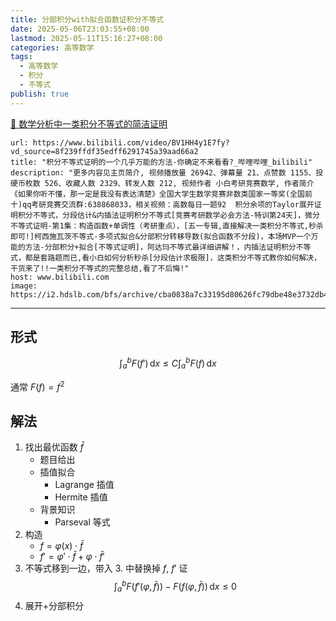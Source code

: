 ```yaml
---
title: 分部积分with拟合函数证积分不等式
date: 2025-05-06T23:03:55+08:00
lastmod: 2025-05-11T15:16:27+08:00
categories: 高等数学
tags:
  - 高等数学
  - 积分
  - 不等式
publish: true
---
```


[🔗 数学分析中一类积分不等式的简洁证明](https://qikan.cqvip.com/Qikan/Article/Detail?id=7112559236)

```cardlink
url: https://www.bilibili.com/video/BV1HH4y1E7fy?vd_source=8f239ffdf35edff6291745a39aad66a2
title: "积分不等式证明的一个几乎万能的方法-你确定不来看看?_哔哩哔哩_bilibili"
description: "更多内容见主页简介, 视频播放量 26942、弹幕量 21、点赞数 1155、投硬币枚数 526、收藏人数 2329、转发人数 212, 视频作者 小白考研竞赛数学, 作者简介 《如果你听不懂，那一定是我没有表达清楚》全国大学生数学竞赛非数类国家一等奖(全国前十)qq考研竞赛交流群:638868033，相关视频：高数每日一题92  积分余项的Taylor展开证明积分不等式，分段估计&内插法证明积分不等式[竞赛考研数学必会方法-特训第24天]，微分不等式证明-第1集：构造函数+单调性（考研重点），[五一专辑,直接解决一类积分不等式,秒杀即可!]柯西施瓦茨不等式-多项式拟合&分部积分转移导数(拟合函数不分段)，本场MVP一个万能的方法-分部积分+拟合[不等式证明]，阿达玛不等式最详细讲解！，内插法证明积分不等式，都是套路题而已,看小白如何分析秒杀[分段估计求极限]，这类积分不等式教你如何解决，干货来了!!一类积分不等式的完整总结,看了不后悔!"
host: www.bilibili.com
image: https://i2.hdslb.com/bfs/archive/cba0838a7c33195d80626fc79dbe48e3732db479.jpg@100w_100h_1c.png
```

---

## 形式

$$
\int_{a}^{b} F(f') \, \mathrm{d}x \leq C\int_{a}^{b} F(f) \, \mathrm{d}x
$$

通常 $F(f)=f^{2}$

## 解法

1. 找出最优函数 $\bar{f}$
   - 题目给出
   - 插值拟合
     - Lagrange 插值
     - Hermite 插值
   - 背景知识
     - Parseval 等式
2. 构造
   - $f=\varphi(x)\cdot \bar{f}$
   - $f'=\varphi'\cdot \bar{f}+\varphi\cdot \bar{f}'$
3. 不等式移到一边，带入 3. 中替换掉 $f$, $f'$ 证 $$\int_{a}^{b} F(f'(\varphi,\bar{f}))-F(f(\varphi,\bar{f})) \, \mathrm{d}x \leq 0 $$
4. 展开+分部积分

